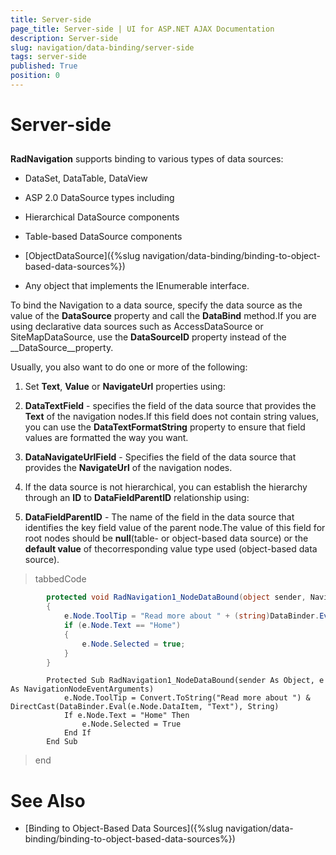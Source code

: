 ```yaml
---
title: Server-side
page_title: Server-side | UI for ASP.NET AJAX Documentation
description: Server-side
slug: navigation/data-binding/server-side
tags: server-side
published: True
position: 0
---
```


# Server-side



## 

__RadNavigation__ supports binding to various types of data sources:

* DataSet, DataTable, DataView

* ASP 2.0 DataSource types including

* Hierarchical DataSource components

* Table-based DataSource components

* [ObjectDataSource]({%slug navigation/data-binding/binding-to-object-based-data-sources%})

* Any object that implements the IEnumerable interface.

To bind the Navigation to a data source, specify the data source as the value of the __DataSource__ property and call the __DataBind__ method.If you are using declarative data sources such as AccessDataSource or SiteMapDataSource, use the __DataSourceID__ property instead of the __DataSource__property.

Usually, you also want to do one or more of the following:

1. Set __Text__, __Value__ or __NavigateUrl__ properties using:

1. __DataTextField__ - specifies the field of the data source that provides the __Text__ of the navigation nodes.If this field does not contain string values, you can use the __DataTextFormatString__ property to ensure that field values are formatted the way you want.

1. __DataNavigateUrlField__ - Specifies the field of the data source that provides the __NavigateUrl__ of the navigation nodes.

1. If the data source is not hierarchical, you can establish the hierarchy through an __ID__ to __DataFieldParentID__ relationship using:

1. __DataFieldParentID__ - The name of the field in the data source that identifies the key field value of the parent node.The value of this field for root nodes should be __null__(table- or object-based data source) or the __default value__ of thecorresponding value type used (object-based data source).

>tabbedCode

````C#
	    protected void RadNavigation1_NodeDataBound(object sender, NavigationNodeEventArguments e)
	    {
	        e.Node.ToolTip = "Read more about " + (string)DataBinder.Eval(e.Node.DataItem, "Text");
	        if (e.Node.Text == "Home")
	        {
	            e.Node.Selected = true;
	        }
	    }
````



````VB.NET
	    Protected Sub RadNavigation1_NodeDataBound(sender As Object, e As NavigationNodeEventArguments)
	        e.Node.ToolTip = Convert.ToString("Read more about ") & DirectCast(DataBinder.Eval(e.Node.DataItem, "Text"), String)
	        If e.Node.Text = "Home" Then
	            e.Node.Selected = True
	        End If
	    End Sub
````


>end

# See Also

 * [Binding to Object-Based Data Sources]({%slug navigation/data-binding/binding-to-object-based-data-sources%})

